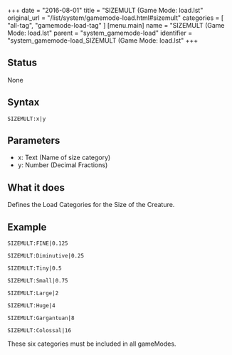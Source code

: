 +++
date = "2016-08-01"
title = "SIZEMULT (Game Mode: load.lst"
original_url = "/list/system/gamemode-load.html#sizemult"
categories = [ "all-tag", "gamemode-load-tag" ]
[menu.main]
    name = "SIZEMULT (Game Mode: load.lst"
    parent = "system_gamemode-load"
    identifier = "system_gamemode-load_SIZEMULT (Game Mode: load.lst"
+++

## Status

None

## Syntax

`SIZEMULT:x|y`

## Parameters

-   x: Text (Name of size category)
-   y: Number (Decimal Fractions)



What it does
------------

Defines the Load Categories for the Size of the Creature.

Example
-------

`SIZEMULT:FINE|0.125`

`SIZEMULT:Diminutive|0.25`

`SIZEMULT:Tiny|0.5`

`SIZEMULT:Small|0.75`

`SIZEMULT:Large|2`

`SIZEMULT:Huge|4`

`SIZEMULT:Gargantuan|8`

`SIZEMULT:Colossal|16`

These six categories must be included in all gameModes.

